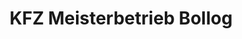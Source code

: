 ---
title: "KFZ Meisterbetrieb Bollog"
url: /niederwerrn/kfz-meisterbetrieb-bollog/
shop: Autowerkstatt
---